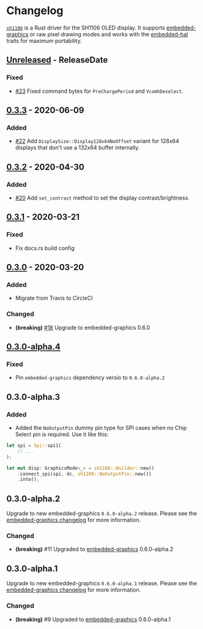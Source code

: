 # Changelog

[`sh1106`](https://crates.io/crates/sh1106) is a Rust driver for the SH1106 OLED display. It supports
[embedded-graphics](https://crates.io/crates/embedded-graphics) or raw pixel drawing modes and works
with the [embedded-hal](crates.io/crates/embedded-hal) traits for maximum portability.

<!-- next-header -->

## [Unreleased] - ReleaseDate

### Fixed

- [#23](https://github.com/jamwaffles/sh1106/pull/23) Fixed command bytes for `PreChargePeriod` and `VcomhDeselect`.

## [0.3.3] - 2020-06-09

### Added

- [#22](https://github.com/jamwaffles/sh1106/pull/22) Add `DisplaySize::Display128x64NoOffset` variant for 128x64 displays that don't use a 132x64 buffer internally.

## [0.3.2] - 2020-04-30

### Added

- [#20](https://github.com/jamwaffles/sh1106/pull/20) Add `set_contrast` method to set the display contrast/brightness.

## [0.3.1] - 2020-03-21

### Fixed

- Fix docs.rs build config

## [0.3.0] - 2020-03-20

### Added

- Migrate from Travis to CircleCI

### Changed

- **(breaking)** [#18](https://github.com/jamwaffles/sh1106/pull/18) Upgrade to embedded-graphics 0.6.0

## [0.3.0-alpha.4]

### Fixed

- Pin `embedded-graphics` dependency versio to `0.6.0-alpha.2`

## 0.3.0-alpha.3

### Added

- Added the `NoOutputPin` dummy pin type for SPI cases when no Chip Select pin is required. Use it like this:

```rust
let spi = Spi::spi1(
    // ...
);

let mut disp: GraphicsMode<_> = sh1106::Builder::new()
    .connect_spi(spi, dc, sh1106::NoOutputPin::new())
    .into();
```

## 0.3.0-alpha.2

Upgrade to new embedded-graphics `0.6.0-alpha.2` release. Please see the [embedded-graphics changelog](https://github.com/jamwaffles/embedded-graphics/blob/c0ed1700635f307a4c5114fec1769147878fd584/CHANGELOG.md) for more information.

### Changed

- **(breaking)** #11 Upgraded to [embedded-graphics](https://crates.io/crates/embedded-graphics) 0.6.0-alpha.2

## 0.3.0-alpha.1

Upgrade to new embedded-graphics `0.6.0-alpha.1` release. Please see the [embedded-graphics changelog](https://github.com/jamwaffles/embedded-graphics/blob/embedded-graphics-v0.6.0-alpha.1/CHANGELOG.md) for more information.

### Changed

- **(breaking)** #9 Upgraded to [embedded-graphics](https://crates.io/crates/embedded-graphics) 0.6.0-alpha.1

<!-- next-url -->

[unreleased]: https://github.com/jamwaffles/sh1106/compare/v0.3.3...HEAD
[0.3.3]: https://github.com/jamwaffles/sh1106/compare/v0.3.2...v0.3.3
[0.3.2]: https://github.com/jamwaffles/sh1106/compare/v0.3.1...v0.3.2
[0.3.1]: https://github.com/jamwaffles/sh1106/compare/v0.3.0...v0.3.1
[0.3.0]: https://github.com/jamwaffles/sh1106/compare/v0.3.0-alpha.4...v0.3.0
[0.3.0-alpha.4]: https://github.com/jamwaffles/sh1106/compare/v0.3.0-alpha.3...v0.3.0-alpha.4
[0.3.0-alpha.3]: https://github.com/jamwaffles/sh1106/compare/v0.3.0-alpha.2...v0.3.0-alpha.3
